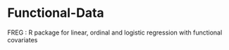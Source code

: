# Functional-Data

FREG : R package for linear, ordinal and logistic regression with functional covariates
